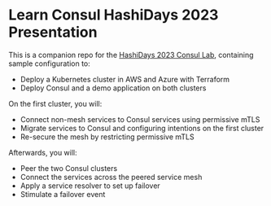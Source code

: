 # Learn Consul HashiDays 2023 Presentation

This is a companion repo for the [HashiDays 2023 Consul Lab](https://developer.hashicorp.com/consul/tutorials/resiliency/hashidays-2023), containing sample configuration to:

- Deploy a Kubernetes cluster in AWS and Azure with Terraform
- Deploy Consul and a demo application on both clusters

On the first cluster, you will:

- Connect non-mesh services to Consul services using permissive mTLS
- Migrate services to Consul and configuring intentions on the first cluster
- Re-secure the mesh by restricting permissive mTLS

Afterwards, you will:

- Peer the two Consul clusters
- Connect the services across the peered service mesh
- Apply a service resolver to set up failover
- Stimulate a failover event

